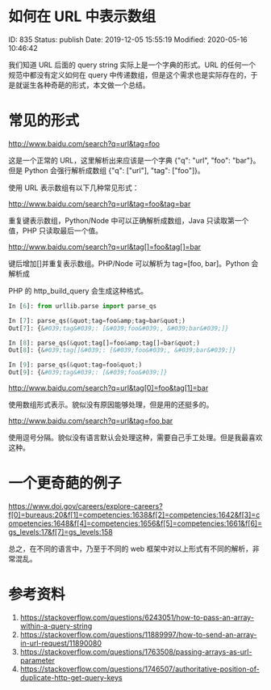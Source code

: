 # 如何在 URL 中表示数组


ID: 835
Status: publish
Date: 2019-12-05 15:55:19
Modified: 2020-05-16 10:46:42


我们知道 URL 后面的 query string 实际上是一个字典的形式。URL 的任何一个规范中都没有定义如何在 query 中传递数组，但是这个需求也是实际存在的，于是就诞生各种奇葩的形式，本文做一个总结。

# 常见的形式

http://www.baidu.com/search?q=url&tag=foo

这是一个正常的 URL，这里解析出来应该是一个字典 {"q": "url", "foo": "bar"}。但是 Python 会强行解析成数组 {"q": ["url"], "tag": ["foo"]}。

使用 URL 表示数组有以下几种常见形式：

http://www.baidu.com/search?q=url&tag=foo&tag=bar

重复键表示数组，Python/Node 中可以正确解析成数组，Java 只读取第一个值，PHP 只读取最后一个值。

http://www.baidu.com/search?q=url&tag[]=foo&tag[]=bar

键后增加[]并重复表示数组。PHP/Node 可以解析为 tag=[foo, bar]。Python 会解析成

PHP 的 http_build_query 会生成这种格式。

```python
In [6]: from urllib.parse import parse_qs

In [7]: parse_qs(&quot;tag=foo&amp;tag=bar&quot;)
Out[7]: {&#039;tag&#039;: [&#039;foo&#039;, &#039;bar&#039;]}

In [8]: parse_qs(&quot;tag[]=foo&amp;tag[]=bar&quot;)
Out[8]: {&#039;tag[]&#039;: [&#039;foo&#039;, &#039;bar&#039;]}

In [9]: parse_qs(&quot;tag=foo&quot;)
Out[9]: {&#039;tag&#039;: [&#039;foo&#039;]}
```

http://www.baidu.com/search?q=url&tag[0]=foo&tag[1]=bar

使用数组形式表示。貌似没有原因能够处理，但是用的还挺多的。

http://www.baidu.com/search?q=url&tag=foo,bar

使用逗号分隔。貌似没有语言默认会处理这种，需要自己手工处理。但是我最喜欢这种。

# 一个更奇葩的例子

https://www.doi.gov/careers/explore-careers?f[0]=bureaus:20&f[1]=competencies:1638&f[2]=competencies:1642&f[3]=competencies:1648&f[4]=competencies:1656&f[5]=competencies:1661&f[6]=gs_levels:17&f[7]=gs_levels:158


总之，在不同的语言中，乃至于不同的 web 框架中对以上形式有不同的解析，非常混乱。

# 参考资料

1. https://stackoverflow.com/questions/6243051/how-to-pass-an-array-within-a-query-string
2. https://stackoverflow.com/questions/11889997/how-to-send-an-array-in-url-request/11890080
3. https://stackoverflow.com/questions/1763508/passing-arrays-as-url-parameter
4. https://stackoverflow.com/questions/1746507/authoritative-position-of-duplicate-http-get-query-keys